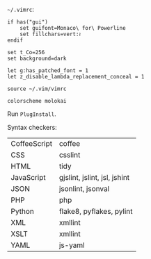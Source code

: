 `~/.vimrc`:

```vim
if has("gui")
    set guifont=Monaco\ for\ Powerline
    set fillchars=vert:≀
endif

set t_Co=256
set background=dark

let g:has_patched_font = 1
let z_disable_lambda_replacement_conceal = 1

source ~/.vim/vimrc

colorscheme molokai
```

Run `PlugInstall`.


Syntax checkers:

<table>
    <tr>
        <td>CoffeeScript</td>
        <td>coffee</td>
    </tr>
    <tr>
        <td>CSS</td>
        <td>csslint</td>
    </tr>
    <tr>
        <td>HTML</td>
        <td>tidy</td>
    </tr>
    <tr>
        <td>JavaScript</td>
        <td>gjslint, jslint, jsl, jshint</td>
    </tr>
    <tr>
        <td>JSON</td>
        <td>jsonlint, jsonval</td>
    </tr>
    <tr>
        <td>PHP</td>
        <td>php</td>
    </tr>
    <tr>
        <td>Python</td>
        <td>flake8, pyflakes, pylint</td>
    </tr>
    <tr>
        <td>XML</td>
        <td>xmllint</td>
    </tr>
    <tr>
        <td>XSLT</td>
        <td>xmllint</td>
    </tr>
    <tr>
        <td>YAML</td>
        <td>js-yaml</td>
    </tr>
</table>
